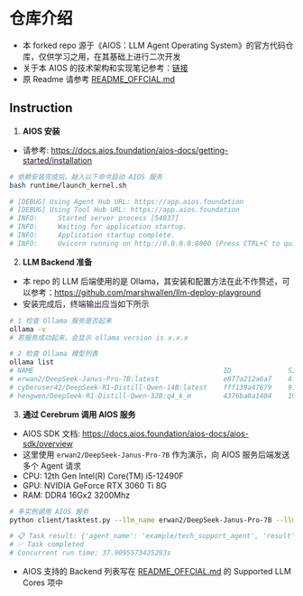 # 仓库介绍
- 本 forked repo 源于《AIOS：LLM Agent Operating System》的官方代码仓库，仅供学习之用，在其基础上进行二次开发
- 关于本 AIOS 的技术架构和实现笔记参考：[链接](https://zhuanlan.zhihu.com/p/691420682)
- 原 Readme 请参考 [README_OFFCIAL.md](https://github.com/marshwallen/AIOS/blob/main/README_OFFCIAL.md)

## Instruction
1. **AIOS 安装**
- 请参考: https://docs.aios.foundation/aios-docs/getting-started/installation
```sh
# 依赖安装完成后，敲入以下命令启动 AIOS 服务
bash runtime/launch_kernel.sh

# [DEBUG] Using Agent Hub URL: https://app.aios.foundation
# [DEBUG] Using Tool Hub URL: https://app.aios.foundation
# INFO:     Started server process [54037]
# INFO:     Waiting for application startup.
# INFO:     Application startup complete.
# INFO:     Uvicorn running on http://0.0.0.0:8000 (Press CTRL+C to quit)
```

2. **LLM Backend 准备**
- 本 repo 的 LLM 后端使用的是 Ollama，其安装和配置方法在此不作赘述，可以参考：https://github.com/marshwallen/llm-deploy-playground
- 安装完成后，终端输出应当如下所示
```sh
# 1 检查 Ollama 服务是否起来
ollama -v
# 若服务成功起来，会显示 ollama version is x.x.x

# 2 检查 Ollama 模型列表
ollama list
# NAME                                               ID              SIZE      MODIFIED     
# erwan2/DeepSeek-Janus-Pro-7B:latest                e877a212a6a7    4.2 GB    43 hours ago    
# cyberuser42/DeepSeek-R1-Distill-Qwen-14B:latest    fff139a47679    9.0 GB    45 hours ago    
# hengwen/DeepSeek-R1-Distill-Qwen-32B:q4_k_m        4376ba0a1404    19 GB     46 hours ago    
```

3. **通过 Cerebrum 调用 AIOS 服务**
- AIOS SDK 文档: https://docs.aios.foundation/aios-docs/aios-sdk/overview
- 这里使用 ```erwan2/DeepSeek-Janus-Pro-7B``` 作为演示，向 AIOS 服务后端发送多个 Agent 请求
- CPU: 12th Gen Intel(R) Core(TM) i5-12490F
- GPU: NVIDIA GeForce RTX 3060 Ti 8G
- RAM: DDR4 16Gx2 3200Mhz
```sh
# 多实例调用 AIOS 服务
python client/tasktest.py --llm_name erwan2/DeepSeek-Janus-Pro-7B --llm_backend ollama

# 📋 Task result: {'agent_name': 'example/tech_support_agent', 'result': "Than ... Have you tried either of these solutions?", 'rounds': 3}
# ✅ Task completed
# Concurrent run time: 37.9095573425293s
```
- AIOS 支持的 Backend 列表写在 [README_OFFCIAL.md](https://github.com/marshwallen/AIOS/blob/main/README_OFFCIAL.md) 的 Supported LLM Cores 项中
